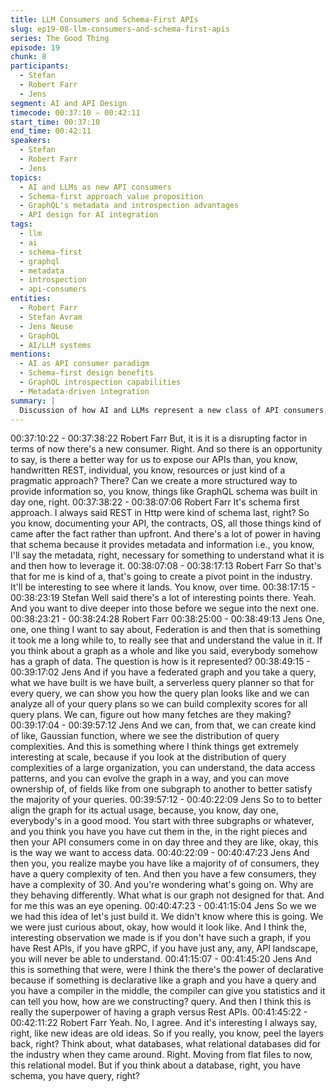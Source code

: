 ```yaml
---
title: LLM Consumers and Schema-First APIs
slug: ep19-08-llm-consumers-and-schema-first-apis
series: The Good Thing
episode: 19
chunk: 8
participants:
  - Stefan
  - Robert Farr
  - Jens
segment: AI and API Design
timecode: 00:37:10 – 00:42:11
start_time: 00:37:10
end_time: 00:42:11
speakers:
  - Stefan
  - Robert Farr
  - Jens
topics:
  - AI and LLMs as new API consumers
  - Schema-first approach value proposition
  - GraphQL's metadata and introspection advantages
  - API design for AI integration
tags:
  - llm
  - ai
  - schema-first
  - graphql
  - metadata
  - introspection
  - api-consumers
entities:
  - Robert Farr
  - Stefan Avram
  - Jens Neuse
  - GraphQL
  - AI/LLM systems
mentions:
  - AI as API consumer paradigm
  - Schema-first design benefits
  - GraphQL introspection capabilities
  - Metadata-driven integration
summary: |
  Discussion of how AI and LLMs represent a new class of API consumers, highlighting the value of schema-first approaches and GraphQL's metadata advantages for AI integration.
---
```


00:37:10:22 - 00:37:38:22
Robert Farr
But, it is it is a disrupting factor in terms of now there's a new consumer. Right. And so there is
an opportunity to say, is there a better way for us to expose our APIs than, you know,
handwritten REST, individual, you know, resources or just kind of a pragmatic approach?
There? Can we create a more structured way to provide information so, you know, things like
GraphQL schema was built in day one, right.
00:37:38:22 - 00:38:07:06
Robert Farr
It's schema first approach. I always said REST in Http were kind of schema last, right? So you
know, documenting your API, the contracts, OS, all those things kind of came after the fact
rather than upfront. And there's a lot of power in having that schema because it provides
metadata and information i.e., you know, I'll say the metadata, right, necessary for something to
understand what it is and then how to leverage it.
00:38:07:08 - 00:38:17:13
Robert Farr
So that's that for me is kind of a, that's going to create a pivot point in the industry. It'll be
interesting to see where it lands. You know, over time.
00:38:17:15 - 00:38:23:19
Stefan
Well said there's a lot of interesting points there. Yeah. And you want to dive deeper into those
before we segue into the next one.
00:38:23:21 - 00:38:24:28
Robert Farr
00:38:25:00 - 00:38:49:13
Jens
One, one, one thing I want to say about, Federation is and then that is something it took me a
long while to, to really see that and understand the value in it. If you think about a graph as a
whole and like you said, everybody somehow has a graph of data. The question is how is it
represented?
00:38:49:15 - 00:39:17:02
Jens
And if you have a federated graph and you take a query, what we have built is we have built, a
serverless query planner so that for every query, we can show you how the query plan looks like
and we can analyze all of your query plans so we can build complexity scores for all query
plans. We can, figure out how many fetches are they making?
00:39:17:04 - 00:39:57:12
Jens
And we can, from that, we can create kind of like, Gaussian function, where we see the
distribution of query complexities. And this is something where I think things get extremely
interesting at scale, because if you look at the distribution of query complexities of a large
organization, you can understand, the data access patterns, and you can evolve the graph in a
way, and you can move ownership of, of fields like from one subgraph to another to better
satisfy the majority of your queries.
00:39:57:12 - 00:40:22:09
Jens
So to to better align the graph for its actual usage, because, you know, day one, everybody's in
a good mood. You start with three subgraphs or whatever, and you think you have you have cut
them in the, in the right pieces and then your API consumers come in on day three and they are
like, okay, this is the way we want to access data.
00:40:22:09 - 00:40:47:23
Jens
And then you, you realize maybe you have like a majority of of consumers, they have a query
complexity of ten. And then you have a few consumers, they have a complexity of 30. And
you're wondering what's going on. Why are they behaving differently. What what is our graph
not designed for that. And for me this was an eye opening.
00:40:47:23 - 00:41:15:04
Jens
So we we we had this idea of let's just build it. We didn't know where this is going. We we were
just curious about, okay, how would it look like. And I think the, interesting observation we made
is if you don't have such a graph, if you have Rest APIs, if you have gRPC, if you have just any,
any, API landscape, you will never be able to understand.
00:41:15:07 - 00:41:45:20
Jens
And this is something that were, were I think the there's the power of declarative because if
something is declarative like a graph and you have a query and you have a compiler in the
middle, the compiler can give you statistics and it can tell you how, how are we constructing?
query. And then I think this is really the superpower of having a graph versus Rest APIs.
00:41:45:22 - 00:42:11:22
Robert Farr
Yeah. No, I agree. And it's interesting I always say, right, like new ideas are old ideas. So if you
really, you know, peel the layers back, right? Think about, what databases, what relational
databases did for the industry when they came around. Right. Moving from flat files to now, this
relational model. But if you think about a database, right, you have schema, you have query,
right?